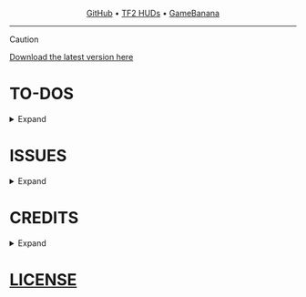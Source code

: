 <p align="center">
  <a href="https://github.com/LlamaGR1/ViviHUD">GitHub</a> • <a href="https://tf2huds.dev/hud/ViviHUD">TF2 HUDs</a> • <a href="https://gamebanana.com/mods/596766">GameBanana</a>
</p>

---

> [!CAUTION]
> [Download the latest version here](https://github.com/LlamaGR1/ViviHUD/archive/refs/heads/main.zip)

# TO-DOS
<details>
<summary>Expand</summary>
<br>

- Polish HUD
- Real 4:3 & 16:10 support
- 1080p and lower resolutions support
- Steam Deck support (1280x800 - 16:10)
- New icons for: Call Vote
- Workshop menu overhaul
- Replays menu overhaul
- 'Mann Up' & 'Boot Camp' menus overhaul
- Make texts in Advanced Options TanLight instead of TanDark
- Replace the backgrounds with images in Loadout
- Better looking MvM Mode Selection
- New VAC icon when loading into a server
- Finish SourceScheme
- Make the TF2 Logo and TF icons purple themed...?
- 'Matchmaking Settings' button icon is ass cheeks, and not the good kind of ass cheeks
- Better bastard Killfeed
</details>

# ISSUES
<details>
<summary>Expand</summary>
<br>

- [ ] Casual Preloaders & custom comfig shit might break the HUD - that's something for you to fix on your own
- [ ] Party Member's avatar might be invisible
- [ ] Game may crash on start up in SteamOS
- [ ] Game randomly crashes on Linux
- [ ] Loadout / Stats tab buttons are off-set in 4:3 & 16:10
- [ ] Loadout / Stats tab buttons & class buttons get lower the lower resolution
- [ ] Main Loadout page is missing 'ShowExplanation' button
- [ ] If possible, use 'CNavigationPanel' for class buttons in Loadout
- [ ] Class Loadout buttons don't stay selected when clicking on it
- [ ] Loadout Preset buttons (A - B - C - D) are off-set in 4:3 & 16:10
- [ ] Make the Explanation menu in Crafting a 'CExplanationPopup'
- [ ] 'Report Bugs' button missing
- [ ] '<< Back' button doesn't have a border until you hover over it in Casual, Comp, MvM
- [ ] Friend icon in Voice Chat might be bugged
- [ ] Ammo count cuts off when Minimal HUD is enabled (TF2 issue)
- [ ] Scrollbar in Trading menu might be bugged
- [ ] Matchmaking Playlist might still be visible when loading into a server
- [ ] Red tape icon in Contracts is off-set (Mercenary Park Gift Shop)
- [ ] 'X YEAH, DELETE IT' button & label cut off (Acquired new items)
- [ ] Mode Selection gamemode buttons have doubled UI sounds when already queued or no connection to TF2 servers
- [ ] "Save This Moment" panel too high ypos (freezepanel_basic.res)
- [ ] Hard to see Respawn time
- [ ] Scoreboard Map name in MvM is off-set
- [ ] Confirm Dialog for Restoring items has bugged border
- [ ] Tips are hard to read in the Loading Screen
- [ ] In-Game Chat Filters panel is off-set
- [ ] 'Try It Out' button tooltip in Mann Co. Store has default font & might have invisible border, or not show up at all
- [ ] Item Pick Up Panel shows prev and next items
- [ ] Spinning circle in TF2 logo sometimes doesn't work in-game
- [ ] Player kills cut off in Call Vote cut if exceed 99
- [X] Friends panel is slightly off-set

</details>

# CREDITS
<details>
<summary>Expand</summary>
<br>

- [Eminoma / TF2C Team](https://tf2classic.com)
  - some assets (check in game credits menu)
</details>

# [LICENSE](https://github.com/LlamaGR1/ViviHUD?tab=License-1-ov-file)

